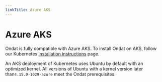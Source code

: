 ```yaml
---
linkTitle: Azure AKS
---
```


# Azure AKS

Ondat is fully compatible with Azure AKS. To install Ondat on AKS, 
follow our Kubernetes [installation instructions](/docs/install/kubernetes) page.

An AKS deployment of Kubernetes uses Ubuntu by default with an optimized
kernel. All versions of Ubuntu with a kernel version later
than`4.15.0-1029-azure` meet the Ondat prerequisites.
